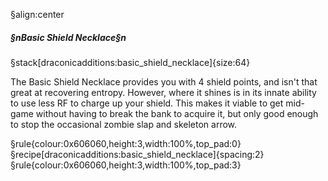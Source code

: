 §align:center
##### §nBasic Shield Necklace§n

§stack[draconicadditions:basic_shield_necklace]{size:64}

The Basic Shield Necklace provides you with 4 shield points, and isn't that great at recovering entropy.  However, where it shines is in its innate ability to use less RF to charge up your shield.  This makes it viable to get mid-game without having to break the bank to acquire it, but only good enough to stop the occasional zombie slap and skeleton arrow.

§rule{colour:0x606060,height:3,width:100%,top_pad:0}
§recipe[draconicadditions:basic_shield_necklace]{spacing:2}
§rule{colour:0x606060,height:3,width:100%,top_pad:3}